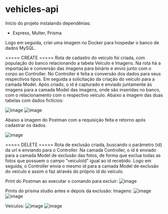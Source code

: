 ﻿# vehicles-api

Início do projeto instalando dependênias:
- Express, Multer, Prisma

Logo em seguida, criei uma imagem no Docker para hospedar o banco de dados MySQL.


===== CREATE =====
Rota de cadastro do veículo foi criada, com população do banco relacionando a tabela Veículo e Imagens. Na rota há a importação e conversão das imagens para binário e envio junto com o corpo ao Controller. 
No Controller é feita a conversão dos dados para seus respectivos tipos. Em seguida a solicitação da criação do veículo para a camada Model. Após criado, o id é capturado e enviado juntamente às imagens para a camada Model das imagens, onde são inseridas no banco, com o relacionamento com o respectivo veículo.
Abaixo a imagem das duas tabelas com dados fictícios:

![image](https://github.com/marcoscl84/vehicles-api/assets/66912112/f9af6918-53c1-4d2f-97ba-a8e80096f0e2)
![image](https://github.com/marcoscl84/vehicles-api/assets/66912112/d2822914-5f52-4b6a-abda-b99d4fdf59d2)

Abaixo a imagem do Postman com a requisição feita e retorno após cadastrar os dados.

![image](https://github.com/marcoscl84/vehicles-api/assets/66912112/d6183a2c-2ef8-4a12-beaf-47b8fef7a71f)

===== DELETE =====
Rota de exclusão criada, buscando o parâmetro (id) da url e enviando para o Controller. Na camada Controller, o id é enviado para a camada Model de exclusão das fotos, de forma que exclua todas as fotos que possuem o campo "veiculoId" igual ao id recebido. Logo em seguida, o Controller envia o mesmo id para a camada Model de exclusão do veículo e assim o faz através do próprio id do veículo.

Print do Postman ao executar o comando para excluir:
![image](https://github.com/marcoscl84/vehicles-api/assets/66912112/bc3a54ba-0454-4e43-9ba6-ea0224de71bf)

Prints do prisma studio antes e depois da exclusão:
Imagens:
![image](https://github.com/marcoscl84/vehicles-api/assets/66912112/f9494f65-ee3d-476d-830b-4d6b53e4da96)
![image](https://github.com/marcoscl84/vehicles-api/assets/66912112/f37ad2a3-d9af-4242-912c-d957462a1457)

Veículos:
![image](https://github.com/marcoscl84/vehicles-api/assets/66912112/53668970-7c97-4dae-a35d-5fa809744e17)
![image](https://github.com/marcoscl84/vehicles-api/assets/66912112/3132d11c-52a2-4d1a-8c60-085c096cbe4b)


